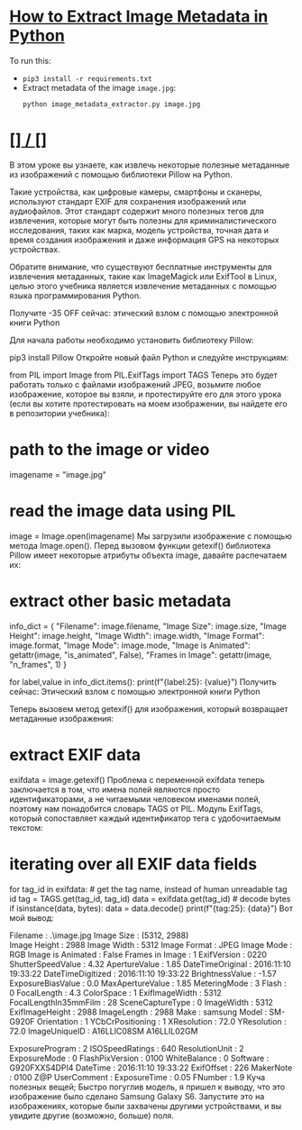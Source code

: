 # [How to Extract Image Metadata in Python](https://www.thepythoncode.com/article/extracting-image-metadata-in-python)
To run this:
- `pip3 install -r requirements.txt`
- Extract metadata of the image `image.jpg`:
    ```
    python image_metadata_extractor.py image.jpg
    ```
##
# [[] / []]()
В этом уроке вы узнаете, как извлечь некоторые полезные метаданные из изображений с помощью библиотеки Pillow на Python.

Такие устройства, как цифровые камеры, смартфоны и сканеры, используют стандарт EXIF для сохранения изображений или аудиофайлов. Этот стандарт содержит много полезных тегов для извлечения, которые могут быть полезны для криминалистического исследования, таких как марка, модель устройства, точная дата и время создания изображения и даже информация GPS на некоторых устройствах.

Обратите внимание, что существуют бесплатные инструменты для извлечения метаданных, такие как ImageMagick или ExifTool в Linux, целью этого учебника является извлечение метаданных с помощью языка программирования Python.

Получите -35 OFF сейчас: этический взлом с помощью электронной книги Python

Для начала работы необходимо установить библиотеку Pillow:

pip3 install Pillow
Откройте новый файл Python и следуйте инструкциям:

from PIL import Image
from PIL.ExifTags import TAGS
Теперь это будет работать только с файлами изображений JPEG, возьмите любое изображение, которое вы взяли, и протестируйте его для этого урока (если вы хотите протестировать на моем изображении, вы найдете его в репозитории учебника):

# path to the image or video
imagename = "image.jpg"

# read the image data using PIL
image = Image.open(imagename)
Мы загрузили изображение с помощью метода Image.open(). Перед вызовом функции getexif() библиотека Pillow имеет некоторые атрибуты объекта image, давайте распечатаем их:

# extract other basic metadata
info_dict = {
    "Filename": image.filename,
    "Image Size": image.size,
    "Image Height": image.height,
    "Image Width": image.width,
    "Image Format": image.format,
    "Image Mode": image.mode,
    "Image is Animated": getattr(image, "is_animated", False),
    "Frames in Image": getattr(image, "n_frames", 1)
}

for label,value in info_dict.items():
    print(f"{label:25}: {value}")
Получить сейчас: Этический взлом с помощью электронной книги Python

Теперь вызовем метод getexif() для изображения, который возвращает метаданные изображения:

# extract EXIF data
exifdata = image.getexif()
Проблема с переменной exifdata теперь заключается в том, что имена полей являются просто идентификаторами, а не читаемыми человеком именами полей, поэтому нам понадобится словарь TAGS от PIL. Модуль ExifTags, который сопоставляет каждый идентификатор тега с удобочитаемым текстом:

# iterating over all EXIF data fields
for tag_id in exifdata:
    # get the tag name, instead of human unreadable tag id
    tag = TAGS.get(tag_id, tag_id)
    data = exifdata.get(tag_id)
    # decode bytes 
    if isinstance(data, bytes):
        data = data.decode()
    print(f"{tag:25}: {data}")
Вот мой вывод:

Filename                 : .\image.jpg
Image Size               : (5312, 2988)       
Image Height             : 2988
Image Width              : 5312
Image Format             : JPEG
Image Mode               : RGB
Image is Animated        : False
Frames in Image          : 1
ExifVersion              : 0220
ShutterSpeedValue        : 4.32
ApertureValue            : 1.85
DateTimeOriginal         : 2016:11:10 19:33:22
DateTimeDigitized        : 2016:11:10 19:33:22
BrightnessValue          : -1.57
ExposureBiasValue        : 0.0
MaxApertureValue         : 1.85
MeteringMode             : 3
Flash                    : 0
FocalLength              : 4.3
ColorSpace               : 1
ExifImageWidth           : 5312
FocalLengthIn35mmFilm    : 28
SceneCaptureType         : 0
ImageWidth               : 5312
ExifImageHeight          : 2988
ImageLength              : 2988
Make                     : samsung
Model                    : SM-G920F
Orientation              : 1
YCbCrPositioning         : 1
XResolution              : 72.0
YResolution              : 72.0
ImageUniqueID            : A16LLIC08SM A16LLIL02GM

ExposureProgram          : 2
ISOSpeedRatings          : 640
ResolutionUnit           : 2
ExposureMode             : 0
FlashPixVersion          : 0100
WhiteBalance             : 0
Software                 : G920FXXS4DPI4
DateTime                 : 2016:11:10 19:33:22
ExifOffset               : 226
MakerNote                : 0100 
                                Z@P
UserComment              :
ExposureTime             : 0.05
FNumber                  : 1.9
Куча полезных вещей; Быстро погуглив модель, я пришел к выводу, что это изображение было сделано Samsung Galaxy S6. Запустите это на изображениях, которые были захвачены другими устройствами, и вы увидите другие (возможно, больше) поля.